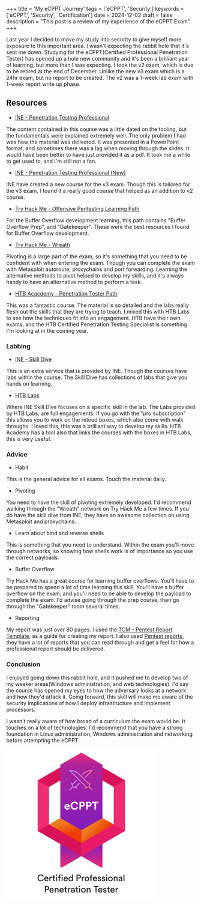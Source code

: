 +++
title = 'My eCPPT Journey'
tags = ['eCPPT', 'Security']
keywords = ['eCPPT', 'Security', 'Certification']
date  = 2024-12-02
draft = false
description = "This post is a review of my experience of the eCPPT Exam"
+++

Last year I decided to move my study into security to give myself more exposure to this important area. I wasn't expecting the rabbit hole that it's sent me down. Studying for the eCPPT(Certified Professional Penetration Tester) has opened up a hole new community and it's been a brilliant year of learning, but more than I was expecting. I took the v2 exam, which is due to be retired at the end of December. Unlike the new v3 exam which is a 24hr exam, but no report to be created. The v2 was a 1-week lab exam with 1-week report write up phase.

## Resources ##
* [INE - Penetration Testing Professional](https://my.ine.com/CyberSecurity/learning-paths/9a29e89e-1327-4fe8-a201-031780263fa9/penetration-testing-professional-retiring-soon)

The content contained in this course was a little dated on the tooling, but the fundamentals were explained extremely well. The only problem I had was how the material was delivered. It was presented in a PowerPoint format, and sometimes there was a lag when moving through the slides. It would have been better to have just provided it as a pdf. It took me a while to get used to, and I'm still not a fan.

* [INE - Penetration Testing Professional (New)](https://my.ine.com/CyberSecurity/learning-paths/5e26d0ba-d258-49e0-a421-56cc06626f46/penetration-testing-professional-new-2024)

INE have created a new course for the v3 exam. Though this is tailored for the v3 exam, I found it a really good course that helped as an addition to v2 course.

* [Try Hack Me - Offensive Pentesting Learning Path](https://tryhackme.com/r/path/outline/pentesting)

For the Buffer Overflow development learning, this path contains "Buffer Overflow Prep", and "Gatekeeper". These were the best resources I found for Buffer Overflow development.

* [Try Hack Me - Wreath](https://tryhackme.com/r/room/wreath)

Pivoting is a large part of the exam, so it's something that you need to be confident with when entering the exam. Though you can complete the exam with Metasploit autoroute, proxychains and port forwarding. Learning the alternative methods to pivot helped to develop my skills, and it's always handy to have an alternative method to perform a task.

* [HTB Acacdemy - Penetration Tester Path](https://academy.hackthebox.com/path/preview/penetration-tester)

This was a fantastic course. The material is so detailed and the labs really flesh out the skills that they are trying to teach. I mixed this with HTB Labs to see how the techniques fit into an engagement. HTB have their own exams, and the HTB Certified Penetration Testing Specialist is something I'm looking at in the coming year.

### Labbing ###
* [INE - Skill Dive](https://ine.com/dive)

This is an extra service that is provided by INE. Though the courses have labs within the course. The Skill Dive has collections of labs that give you hands on learning. 

* [HTB Labs](https://www.hackthebox.com/hacker/hacking-labs)

Where INE Skill Dive focuses on a specific skill in the lab. The Labs provided by HTB Labs, are full engagements. If you go with the "pro subscription" this allows you to work on the retired boxes, which also come with walk throughs. I loved this, this was a brilliant way to develop my skills. HTB Academy has a tool also that links the courses with the boxes in HTB Labs, this is very useful.

### Advice ###

* Habit

This is the general advice for all exams. Touch the material daily.

* Pivoting

You need to have the skill of pivoting extremely developed. I'd recommend walking through the "Wreath" network on Try Hack Me a few times. If you do have the skill dive from INE, they have an awesome collection on using Metasploit and proxychains.

* Learn about bind and reverse shells

This is something that you need to understand. Within the exam you'll move through networks, so knowing how shells work is of importance so you use the correct payloads.

* Buffer Overflow

Try Hack Me has a great course for learning buffer overflows. You'll have to be prepared to spend a lot of time learning this skill. You'll have a buffer overflow on the exam, and you'll need to be able to develop the payload to complete the exam. I'd advise going through the prep course, then go through the "Gatekeeper" room several times.

* Reporting

My report was just over 80 pages. I used the [TCM - Pentest Report Template](https://github.com/hmaverickadams/TCM-Security-Sample-Pentest-Report), as a guide for creating my report. I also used [Pentest reports](https://pentestreports.com/), they have a lot of reports that you can read through and get a feel for how a professional report should be delivered.

### Conclusion ###

I enjoyed going down this rabbit hole, and it pushed me to develop two of my weaker areas(Windows administration, and web technologies). I'd say the course has opened my eyes to how the adversary looks at a network and how they'd attack it. Going forward, this skill will make me aware of the security implications of how I deploy infrastructure and implement processors. 

I wasn't really aware of how broad of a curriculum the exam would be. It touches on a lot of technologies. I'd recommend that you have a strong foundation in Linux administration, Windows administration and networking before attempting the eCPPT. 


![eCPPT](ecppt.png)

